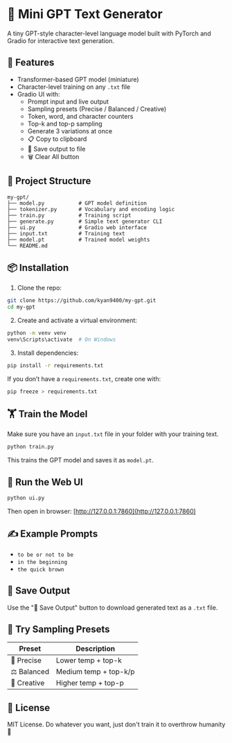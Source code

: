 # 🧠 Mini GPT Text Generator

A tiny GPT-style character-level language model built with PyTorch and Gradio for interactive text generation.

## 🚀 Features

- Transformer-based GPT model (miniature)
- Character-level training on any `.txt` file
- Gradio UI with:
  - Prompt input and live output
  - Sampling presets (Precise / Balanced / Creative)
  - Token, word, and character counters
  - Top-k and top-p sampling
  - Generate 3 variations at once
  - 📋 Copy to clipboard
  - 💾 Save output to file
  - 🗑️ Clear All button

## 📂 Project Structure

```
my-gpt/
├── model.py           # GPT model definition
├── tokenizer.py       # Vocabulary and encoding logic
├── train.py           # Training script
├── generate.py        # Simple text generator CLI
├── ui.py              # Gradio web interface
├── input.txt          # Training text
├── model.pt           # Trained model weights
└── README.md
```

## 📦 Installation

1. Clone the repo:

```bash
git clone https://github.com/kyan9400/my-gpt.git
cd my-gpt
```

2. Create and activate a virtual environment:

```bash
python -m venv venv
venv\Scripts\activate  # On Windows
```

3. Install dependencies:

```bash
pip install -r requirements.txt
```

If you don’t have a `requirements.txt`, create one with:

```bash
pip freeze > requirements.txt
```

## 🏋️ Train the Model

Make sure you have an `input.txt` file in your folder with your training text.

```bash
python train.py
```

This trains the GPT model and saves it as `model.pt`.

## 💬 Run the Web UI

```bash
python ui.py
```

Then open in browser: [http://127.0.0.1:7860](http://127.0.0.1:7860)

## ✍️ Example Prompts

- `to be or not to be`
- `in the beginning`
- `the quick brown`

## 📄 Save Output

Use the "💾 Save Output" button to download generated text as a `.txt` file.

## 🧪 Try Sampling Presets

| Preset     | Description          |
|------------|----------------------|
| 🎯 Precise  | Lower temp + top-k   |
| ⚖️ Balanced | Medium temp + top-k/p |
| 🎨 Creative | Higher temp + top-p  |

## 📘 License

MIT License. Do whatever you want, just don't train it to overthrow humanity 🤖
